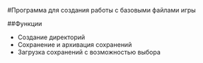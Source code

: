 #Программа для создания работы с базовыми файлами игры

##Функции
* Создание директорий
* Сохранение и архивация сохранений
* Загрузка сохранений с возможностью выбора

